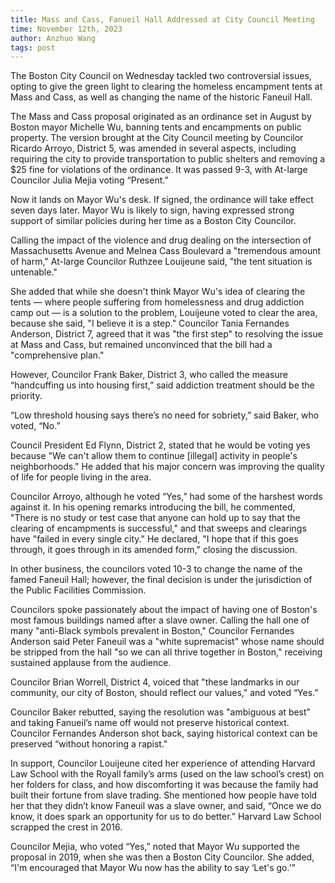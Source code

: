 ```yaml
---
title: Mass and Cass, Fanueil Hall Addressed at City Council Meeting
time: November 12th, 2023
author: Anzhuo Wang
tags: post
---
```


The Boston City Council on Wednesday tackled two controversial issues, opting to give the green light to clearing the homeless encampment tents at Mass and Cass, as well as changing the name of the historic Faneuil Hall.

The Mass and Cass proposal originated as an ordinance set in August by Boston mayor Michelle Wu, banning tents and encampments on public property. The version brought at the City Council meeting by Councilor Ricardo Arroyo, District 5, was amended in several aspects, including requiring the city to provide transportation to public shelters and removing a $25 fine for violations of the ordinance. It was passed 9-3, with At-large Councilor Julia Mejia voting “Present.”

Now it lands on Mayor Wu's desk. If signed, the ordinance will take effect seven days later. Mayor Wu is likely to sign, having expressed strong support of similar policies during her time as a Boston City Councilor.

Calling the impact of the violence and drug dealing on the intersection of Massachusetts Avenue and Melnea Cass Boulevard a "tremendous amount of harm," At-large Councilor Ruthzee Louijeune said, "the tent situation is untenable."

She added that while she doesn't think Mayor Wu's idea of clearing the tents — where people suffering from homelessness and drug addiction camp out — is a solution to the problem, Louijeune voted to clear the area, because she said, "I believe it is a step."
Councilor Tania Fernandes Anderson, District 7, agreed that it was "the first step" to resolving the issue at Mass and Cass, but remained unconvinced that the bill had a "comprehensive plan."

However, Councilor Frank Baker, District 3, who called the measure “handcuffing us into housing first,” said addiction treatment should be the priority.

 “Low threshold housing says there’s no need for sobriety,” said Baker, who voted, “No.”

Council President Ed Flynn, District 2, stated that he would be voting yes because "We can't allow them to continue [illegal] activity in people's neighborhoods." He added that his major concern was improving the quality of life for people living in the area.

Councilor Arroyo, although he voted “Yes,” had some of the harshest words against it. In his opening remarks introducing the bill, he commented, "There is no study or test case that anyone can hold up to say that the clearing of encampments is successful," and that sweeps and clearings have "failed in every single city." He declared, "I hope that if this goes through, it goes through in its amended form," closing the discussion.

In other business, the councilors voted 10-3 to change the name of the famed Faneuil Hall; however, the final decision is under the jurisdiction of the Public Facilities Commission.

Councilors spoke passionately about the impact of having one of Boston's most famous buildings named after a slave owner.
Calling the hall one of many "anti-Black symbols prevalent in Boston," Councilor Fernandes Anderson said Peter Faneuil was a "white supremacist" whose name should be stripped from the hall "so we can all thrive together in Boston," receiving sustained applause from the audience.

Councilor Brian Worrell, District 4, voiced that "these landmarks in our community, our city of Boston, should reflect our values," and voted “Yes.”

Councilor Baker rebutted, saying the resolution was "ambiguous at best" and taking Fanueil’s name off would not preserve historical context. Councilor Fernandes Anderson shot back, saying historical context can be preserved “without honoring a rapist."

In support, Councilor Louijeune cited her experience of attending Harvard Law School with the Royall family’s arms (used on the law school’s crest) on her folders for class, and how discomforting it was because the family had built their fortune from slave trading. She mentioned how people have told her that they didn’t know Faneuil was a slave owner, and said, “Once we do know, it does spark an opportunity for us to do better.” Harvard Law School scrapped the crest in 2016.

Councilor Mejia, who voted “Yes,” noted that Mayor Wu supported the proposal in 2019, when she was then a Boston City Councilor. She added, “I'm encouraged that Mayor Wu now has the ability to say ‘Let's go.’”